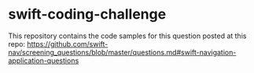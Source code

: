 # swift-coding-challenge
This repository contains the code samples for this question posted at this repo: https://github.com/swift-nav/screening_questions/blob/master/questions.md#swift-navigation-application-questions
